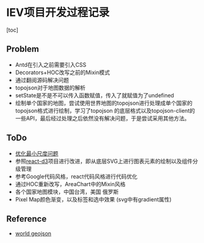 # IEV项目开发过程记录

[toc]

## Problem 

* Antd在引入之前需要引入CSS
* Decorators+HOC改写之前的Mixin模式
* 通过翻阅源码解决问题
* topojson对于地图数据的解析
* setState是不是不可以传入函数赋值，传入了就赋值为了undefined
* 绘制单个国家的地图，尝试使用世界地图的topojson进行处理成单个国家的topojson格式进行绘制，学习了topojson 的底层格式以及topojson-client的一些API，最后经过处理之后依然没有解决问题，于是尝试采用其他方法。

## ToDo

* [优化最小尺度问题](https://juejin.cn/post/6844903494386712589)
* 参照[react-d3](https://github.com/codesuki/react-d3-components)项目进行改进，即从底层SVG上进行图表元素的绘制以及组件分级管理
* 参考Google代码风格，react代码风格进行代码优化
* 通过HOC重新改写，AreaChart中的Mixin风格
* 各个国家地图模块，中国台湾，美国 俄罗斯
* Pixel Map颜色渐变，以及标签和选中效果 (svg中有gradient属性)

## Reference

* [world geojson](https://datahub.io/core/geo-countries)

